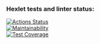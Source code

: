 ### Hexlet tests and linter status:
[![Actions Status](https://github.com/DEGTEVUWU/java-project-78/actions/workflows/hexlet-check.yml/badge.svg)](https://github.com/DEGTEVUWU/java-project-78/actions)  
[![Maintainability](https://api.codeclimate.com/v1/badges/65f41b9ca5d31da39d64/maintainability)](https://codeclimate.com/github/DEGTEVUWU/java-project-78/maintainability)  
[![Test Coverage](https://api.codeclimate.com/v1/badges/65f41b9ca5d31da39d64/test_coverage)](https://codeclimate.com/github/DEGTEVUWU/java-project-78/test_coverage)  
